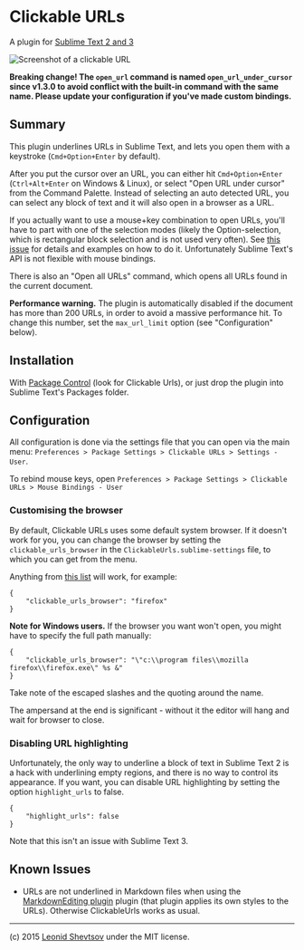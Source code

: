 # Clickable URLs

A plugin for [Sublime Text 2 and 3](http://sublimetext.com)

![Screenshot of a clickable URL](https://raw.github.com/leonid-shevtsov/ClickableUrls_SublimeText2/master/screenshot.png)

**Breaking change! The `open_url` command is named `open_url_under_cursor` since v1.3.0 to avoid conflict with the built-in command with the same name. Please update your configuration if you've made custom bindings.**

## Summary

This plugin underlines URLs in Sublime Text, and lets you open them with a keystroke (`Cmd+Option+Enter` by default).

After you put the cursor over an URL, you can either hit `Cmd+Option+Enter` (`Ctrl+Alt+Enter` on Windows & Linux), or select "Open URL under cursor" from the Command Palette. Instead of selecting an auto detected URL, you can select any block of text and it will also open in a browser as a URL.

If you actually want to use a mouse+key combination to open URLs, you'll have to part with one of the selection modes (likely the Option-selection, which is rectangular block selection and is not used very often). See [this issue](https://github.com/leonid-shevtsov/ClickableUrls_SublimeText2/issues/2) for details and examples on how to do it. Unfortunately Sublime Text's API is not flexible with mouse bindings.

There is also an "Open all URLs" command, which opens all URLs found in the current document.

**Performance warning.** The plugin is automatically disabled if the document has more than 200 URLs, in order to avoid a massive performance hit. To change this number, set the `max_url_limit` option (see "Configuration" below). 

## Installation

With [Package Control](http://wbond.net/sublime_packages/package_control) (look for Clickable Urls), or just drop the plugin into Sublime Text's Packages folder.

## Configuration

All configuration is done via the settings file that you can open via the main menu: `Preferences > Package Settings > Clickable URLs > Settings - User`.

To rebind mouse keys, open `Preferences > Package Settings > Clickable URLs > Mouse Bindings - User`

### Customising the browser

By default, Clickable URLs uses some default system browser. If it doesn't work for you, you can change the browser by setting the `clickable_urls_browser` in the `ClickableUrls.sublime-settings`
file, to which you can get from the menu.

Anything from [this list](https://docs.python.org/2/library/webbrowser.html#webbrowser.register) will work, for example:

    {
        "clickable_urls_browser": "firefox"
    }

**Note for Windows users.** If the browser you want won't open, you might have to specify the full path manually:

    {
        "clickable_urls_browser": "\"c:\\program files\\mozilla firefox\\firefox.exe\" %s &"
    }

Take note of the escaped slashes and the quoting around the name.

The ampersand at the end is significant - without it the editor will hang and wait for browser to close.

### Disabling URL highlighting

Unfortunately, the only way to underline a block of text in Sublime Text 2 is a hack with underlining empty regions, and there is no way to control its appearance. If you want, you can disable URL highlighting by setting the option `highlight_urls` to false.

    {
        "highlight_urls": false
    }

Note that this isn't an issue with Sublime Text 3.

## Known Issues

* URLs are not underlined in Markdown files when using the [MarkdownEditing plugin](https://github.com/SublimeText-Markdown/MarkdownEditing) plugin (that plugin applies its own styles to the URLs). Otherwise ClickableUrls works as usual.

* * *

(c) 2015 [Leonid Shevtsov](http://leonid.shevtsov.me) under the MIT license.
